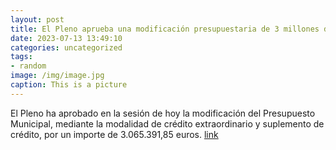 ```yaml
---
layout: post
title: El Pleno aprueba una modificación presupuestaria de 3 millones de euros
date: 2023-07-13 13:49:10
categories: uncategorized
tags:
- random
image: /img/image.jpg
caption: This is a picture
---
```

El Pleno ha aprobado en la sesión de hoy la modificación del Presupuesto Municipal, mediante la modalidad de crédito extraordinario y suplemento de crédito, por un importe de 3.065.391,85 euros.   [link](https://www.ayto-villacanada.es/tu-ayuntamiento/el-pleno-aprueba-una-modificacion-presupuestaria-de-3-millones-de-euros/)
